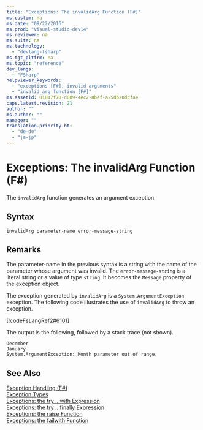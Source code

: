 ```yaml
---
title: "Exceptions: The invalidArg Function (F#)"
ms.custom: na
ms.date: "09/22/2016"
ms.prod: "visual-studio-dev14"
ms.reviewer: na
ms.suite: na
ms.technology: 
  - "devlang-fsharp"
ms.tgt_pltfrm: na
ms.topic: "reference"
dev_langs: 
  - "FSharp"
helpviewer_keywords: 
  - "exceptions [F#], invalid arguments"
  - "invalid_arg function [F#]"
ms.assetid: 01817f70-d009-4ec2-8bef-a25db20dcfae
caps.latest.revision: 21
author: ""
ms.author: ""
manager: ""
translation.priority.ht: 
  - "de-de"
  - "ja-jp"
---
```

# Exceptions: The invalidArg Function (F#)
The `invalidArg` function generates an argument exception.  
  
## Syntax  
  
```  
invalidArg parameter-name error-message-string  
```  
  
## Remarks  
 The parameter-name in the previous syntax is a string with the name of the parameter whose argument was invalid. The `error-message-string` is a literal string or a value of type `string`. It becomes the `Message` property of the exception object.  
  
 The exception generated by `invalidArg` is a `System.ArgumentException` exception. The following code illustrates the use of `invalidArg` to throw an exception.  
  
 [!code[FsLangRef2#6101](../vs140/codesnippet/FSharp/exceptions--the-invalidarg-function--fsharp-_1.fs)]  
  
 The output is the following, followed by a stack trace (not shown).  
  
```  
December  
January  
System.ArgumentException: Month parameter out of range.  
```  
  
## See Also  
 [Exception Handling (F#)](../vs140/exception-handling--fsharp-.md)   
 [Exception Types](../vs140/exception-types--fsharp-.md)   
 [Exceptions: the try .. with Expression](../vs140/exceptions--the-try...with-expression--fsharp-.md)   
 [Exceptions: the try .. finally Expression](../vs140/exceptions--the-try...finally-expression--fsharp-.md)   
 [Exceptions: the raise Function](../vs140/exceptions--the-raise-function--fsharp-.md)   
 [Exceptions: the failwith Function](../vs140/exceptions--the-failwith-function--fsharp-.md)